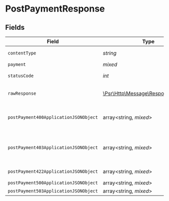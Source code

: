 # PostPaymentResponse


## Fields

| Field                                                                                                        | Type                                                                                                         | Required                                                                                                     | Description                                                                                                  |
| ------------------------------------------------------------------------------------------------------------ | ------------------------------------------------------------------------------------------------------------ | ------------------------------------------------------------------------------------------------------------ | ------------------------------------------------------------------------------------------------------------ |
| `contentType`                                                                                                | *string*                                                                                                     | :heavy_check_mark:                                                                                           | HTTP response content type for this operation                                                                |
| `payment`                                                                                                    | *mixed*                                                                                                      | :heavy_minus_sign:                                                                                           | Payment Created                                                                                              |
| `statusCode`                                                                                                 | *int*                                                                                                        | :heavy_check_mark:                                                                                           | HTTP response status code for this operation                                                                 |
| `rawResponse`                                                                                                | [\Psr\Http\Message\ResponseInterface](https://www.php-fig.org/psr/psr-7/#33-psrhttpmessageresponseinterface) | :heavy_minus_sign:                                                                                           | Raw HTTP response; suitable for custom response parsing                                                      |
| `postPayment400ApplicationJSONObject`                                                                        | array<string, *mixed*>                                                                                       | :heavy_minus_sign:                                                                                           | **Bad Request**\<br/>When there are errors in the payload<br/>                                               |
| `postPayment403ApplicationJSONObject`                                                                        | array<string, *mixed*>                                                                                       | :heavy_minus_sign:                                                                                           | **Access Denied**\<br/>Credentials supplied do not grant access to the requested resource.<br/>              |
| `postPayment422ApplicationJSONObject`                                                                        | array<string, *mixed*>                                                                                       | :heavy_minus_sign:                                                                                           | **Unprocessable Content**<br/>                                                                               |
| `postPayment500ApplicationJSONObject`                                                                        | array<string, *mixed*>                                                                                       | :heavy_minus_sign:                                                                                           | **Internal Server Error**<br/>                                                                               |
| `postPayment503ApplicationJSONObject`                                                                        | array<string, *mixed*>                                                                                       | :heavy_minus_sign:                                                                                           | **Service Unavailable**<br/>                                                                                 |